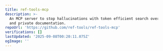 ```yaml
---
title: ref-tools-mcp
description: >-
  An MCP server to stop hallucinations with token efficient search over public
  and private documentation.
repoUrl: 'https://github.com/ref-tools/ref-tools-mcp'
verifications: []
lastUpdated: '2025-09-08T00:20:11.075Z'
ogImage: ''
---
```


